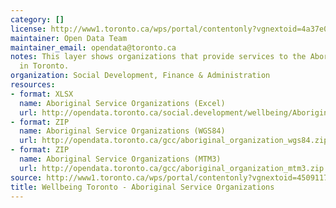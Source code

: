 ```yaml
---
category: []
license: http://www1.toronto.ca/wps/portal/contentonly?vgnextoid=4a37e03bb8d1e310VgnVCM10000071d60f89RCRD
maintainer: Open Data Team
maintainer_email: opendata@toronto.ca
notes: This layer shows organizations that provide services to the Aboriginal community
  in Toronto.
organization: Social Development, Finance & Administration
resources:
- format: XLSX
  name: Aboriginal Service Organizations (Excel)
  url: http://opendata.toronto.ca/social.development/wellbeing/AboriginalServiceLocations.xlsx
- format: ZIP
  name: Aboriginal Service Organizations (WGS84)
  url: http://opendata.toronto.ca/gcc/aboriginal_organization_wgs84.zip
- format: ZIP
  name: Aboriginal Service Organizations (MTM3)
  url: http://opendata.toronto.ca/gcc/aboriginal_organization_mtm3.zip
source: http://www1.toronto.ca/wps/portal/contentonly?vgnextoid=450911743bd9b410VgnVCM10000071d60f89RCRD&vgnextchannel=1a66e03bb8d1e310VgnVCM10000071d60f89RCRD
title: Wellbeing Toronto - Aboriginal Service Organizations
---
```

